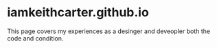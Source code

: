 # iamkeithcarter.github.io
This page covers my experiences as a desinger and deveopler both the code and condition. 
